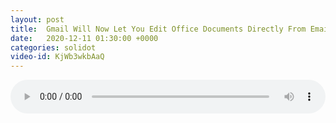 ```yaml
---
layout: post
title:  Gmail Will Now Let You Edit Office Documents Directly From Email Attachments
date:   2020-12-11 01:30:00 +0000
categories: solidot
video-id: KjWb3wkbAaQ
---
```


<audio src="/assets/f34063b8dd1cfa2c69ad15982650e40a.mp3" style="width: 100%;" controls></audio>

